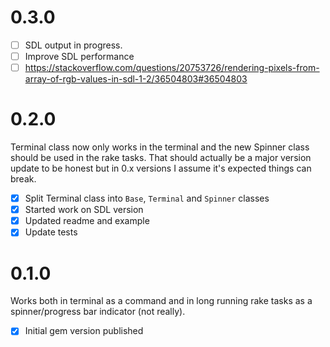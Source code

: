 # 0.3.0

- [ ] SDL output in progress.
- [ ] Improve SDL performance
- [ ] https://stackoverflow.com/questions/20753726/rendering-pixels-from-array-of-rgb-values-in-sdl-1-2/36504803#36504803

# 0.2.0

Terminal class now only works in the terminal and the new Spinner class should be used in the rake tasks. That should actually be a major version update to be honest but in 0.x versions I assume it's expected things can break.

- [x] Split Terminal class into `Base`, `Terminal` and `Spinner` classes
- [x] Started work on SDL version
- [x] Updated readme and example
- [x] Update tests

# 0.1.0

Works both in terminal as a command and in long running rake tasks as a spinner/progress bar indicator (not really).

- [x] Initial gem version published